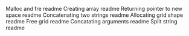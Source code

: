 Malloc and fre readme
Creating array readme
Returning pointer to new space readme
Concatenating two strings readme
Allocating grid shape readme
Free grid readme
Concatating arguments readme
Split string readme
